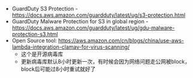 - GuardDuty S3 Protection - https://docs.aws.amazon.com/guardduty/latest/ug/s3-protection.html
- GuardDuty Malware Protection for S3 in global region - https://docs.aws.amazon.com/guardduty/latest/ug/gdu-malware-protection-s3.html
- Open Source tool: https://aws.amazon.com/cn/blogs/china/use-aws-lambda-integration-clamav-for-virus-scanning/
  - 这个是开源病毒库
  - 更新病毒库默认8小时更新一次，有时候会因为网络问题走公网被block，block后可能过8小时重试就好了